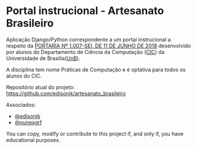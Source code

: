 # Portal instrucional - Artesanato Brasileiro

Aplicação Django/Python correspondente a um portal instrucional a respeito da [PORTARIA Nº 1.007-SEI, DE 11 DE JUNHO DE 2018](http://www.in.gov.br/materia/-/asset_publisher/Kujrw0TZC2Mb/content/id/34932949/do1-2018-08-01-portaria-n-1-007-sei-de-11-de-junho-de-2018-34932930) desenvolvido por alunos do Departamento de Ciência da Computação ([CIC](https://cic.unb.br/)) da Universidade de Brasília([UnB](https://www.unb.br/)).

A disciplina tem nome Práticas de Computação e é optativa para todos os alunos do CIC.

Repositório atual do projeto: https://github.com/edisonik/artesanato_brasileiro

Associados:
- [@edisonik](https://github.com/edisonik)
- [@nunesgrf](https://github.com/nunesgrf)

You can copy, modify or contribute to this project if, and only if, you have educational purposes.
